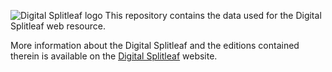 ![Digital Splitleaf logo](https://splitleaf.org/resources/images/header.png)
This repository contains the data used for the Digital Splitleaf web resource. 

More information about the Digital Splitleaf and the editions contained therein is available on the [Digital Splitleaf](https://splitleaf.org) website.
